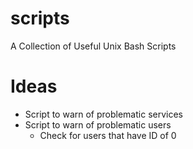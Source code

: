 # scripts
A Collection of Useful Unix Bash Scripts

# Ideas
- Script to warn of problematic services
- Script to warn of problematic users
  * Check for users that have ID of 0